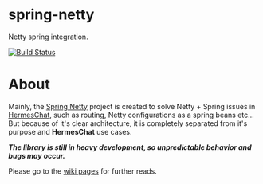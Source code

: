 # spring-netty
Netty spring integration.

[![Build Status](https://travis-ci.org/Biacode/spring-netty.svg?branch=master)](https://travis-ci.org/Biacode/spring-netty)

# About
Mainly, the [Spring Netty](https://github.com/hermes-chat/spring-netty) project is created to solve Netty + Spring issues in [HermesChat](https://github.com/hermes-chat),
such as routing, Netty configurations as a spring beans etc...<br>
But because of it's clear architecture, it is completely separated from it's purpose and **HermesChat** use cases.

_**The library is still in heavy development, so unpredictable behavior and bugs may occur.**_

Please go to the [wiki pages](https://github.com/hermes-chat/spring-netty/wiki) for further reads.